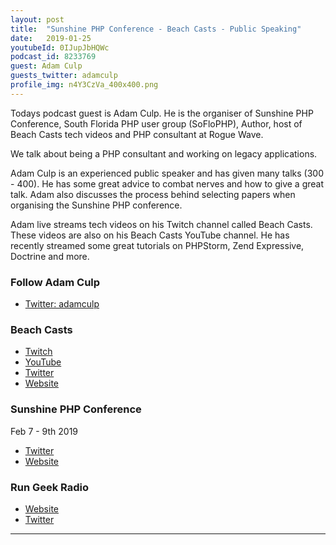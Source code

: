 ```yaml
---
layout: post
title:  "Sunshine PHP Conference - Beach Casts - Public Speaking"
date:   2019-01-25
youtubeId: 0IJupJbHQWc
podcast_id: 8233769
guest: Adam Culp
guests_twitter: adamculp
profile_img: n4Y3CzVa_400x400.png
---
```

Todays podcast guest is Adam Culp. He is the organiser of Sunshine PHP Conference, South Florida PHP user group (SoFloPHP), Author, host of Beach Casts tech videos and PHP consultant at Rogue Wave.

We talk about being a PHP consultant and working on legacy applications.

Adam Culp is an experienced public speaker and has given many talks (300 - 400). He has some great advice to combat nerves and how to give a great talk. Adam also discusses the process behind selecting papers when organising the Sunshine PHP conference.

Adam live streams tech videos on his Twitch channel called Beach Casts. These videos are also on his Beach Casts YouTube channel. He has recently streamed some great tutorials on PHPStorm, Zend Expressive, Doctrine and more.

### Follow Adam Culp
- [Twitter: adamculp](https://twitter.com/adamculp) 

### Beach Casts
- [Twitch](https://www.twitch.tv/beachcasts) 
- [YouTube](https://www.youtube.com/beachcasts)
- [Twitter](https://twitter.com/BeachCasts)
- [Website](http://beachcasts.com)

### Sunshine PHP Conference
Feb 7 - 9th 2019
- [Twitter](https://twitter.com/sunshinephp)
- [Website](http://sunshinephp.com)

### Run Geek Radio
- [Website](https://rungeekradio.com)
- [Twitter](https://twitter.com/rungeekradio)

-------------------------------
